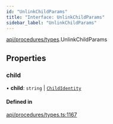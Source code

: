 ```yaml
---
id: "UnlinkChildParams"
title: "Interface: UnlinkChildParams"
sidebar_label: "UnlinkChildParams"
---
```


[api/procedures/types](../../../../../modules/API/Procedures/Types/Types.md).UnlinkChildParams

## Properties

### child

• **child**: `string` \| [`ChildIdentity`](../../../../../classes/API/Entities/Identity/ChildIdentity/ChildIdentity.md)

#### Defined in

[api/procedures/types.ts:1167](https://github.com/PolymeshAssociation/polymesh-sdk/blob/adcc38781/src/api/procedures/types.ts#L1167)
